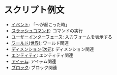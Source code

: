 # スクリプト例文

* [イベント](./events/): 「～が起こった時」
* [スラッシュコマンド](./run-commands/readme.md): コマンドの実行
* [ユーザーインターフェース](./ui/): 入力フォームを表示する
* [ワールド(世界)](./world.ts): ワールド関連
* [ディメンション(次元)](./dimension.ts): ディメンション関連
* [エンティティ](./entity.ts): エンティティ関連
* [アイテム](./item-stack.ts): アイテム関連
* [ブロック](./block.ts): ブロック関連
